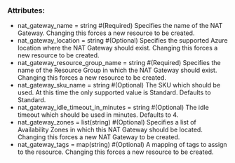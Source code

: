 ### Attributes:

- nat_gateway_name                    = string        #(Required) Specifies the name of the NAT Gateway. Changing this forces a new resource to be created.
- nat_gateway_location                = string        #(Optional) Specifies the supported Azure location where the NAT Gateway should exist. Changing this forces a new resource to be created.
- nat_gateway_resource_group_name     = string        #(Required) Specifies the name of the Resource Group in which the NAT Gateway should exist. Changing this forces a new resource to be created.
- nat_gateway_sku_name                = string        #(Optional) The SKU which should be used. At this time the only supported value is Standard. Defaults to Standard. 
- nat_gateway_idle_timeout_in_minutes = string        #(Optional) The idle timeout which should be used in minutes. Defaults to 4.
- nat_gateway_zones                   = list(string)  #(Optional) Specifies a list of Availability Zones in which this NAT Gateway should be located. Changing this forces a new NAT Gateway to be created.
- nat_gateway_tags                    = map(string)   #(Optional) A mapping of tags to assign to the resource. Changing this forces a new resource to be created.